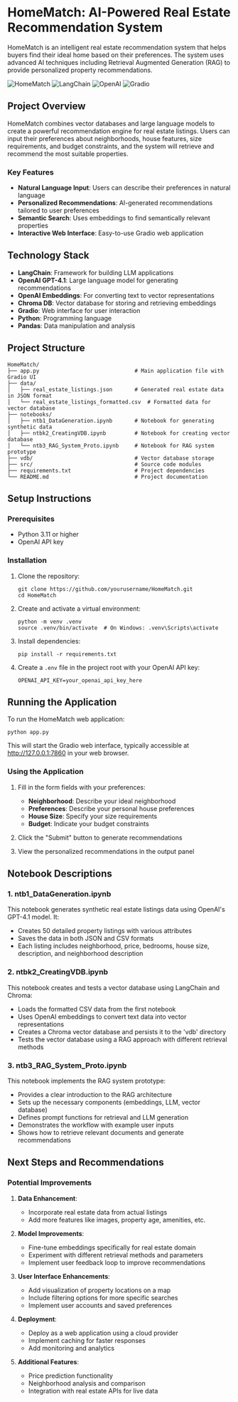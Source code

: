 # HomeMatch: AI-Powered Real Estate Recommendation System

HomeMatch is an intelligent real estate recommendation system that helps buyers find their ideal home based on their preferences. The system uses advanced AI techniques including Retrieval Augmented Generation (RAG) to provide personalized property recommendations.

![HomeMatch](https://img.shields.io/badge/HomeMatch-Real%20Estate%20AI-blue)
![LangChain](https://img.shields.io/badge/LangChain-AI%20Framework-green)
![OpenAI](https://img.shields.io/badge/OpenAI-GPT--4.1-orange)
![Gradio](https://img.shields.io/badge/Gradio-UI-purple)

## Project Overview

HomeMatch combines vector databases and large language models to create a powerful recommendation engine for real estate listings. Users can input their preferences about neighborhoods, house features, size requirements, and budget constraints, and the system will retrieve and recommend the most suitable properties.

### Key Features

- **Natural Language Input**: Users can describe their preferences in natural language
- **Personalized Recommendations**: AI-generated recommendations tailored to user preferences
- **Semantic Search**: Uses embeddings to find semantically relevant properties
- **Interactive Web Interface**: Easy-to-use Gradio web application

## Technology Stack

- **LangChain**: Framework for building LLM applications
- **OpenAI GPT-4.1**: Large language model for generating recommendations
- **OpenAI Embeddings**: For converting text to vector representations
- **Chroma DB**: Vector database for storing and retrieving embeddings
- **Gradio**: Web interface for user interaction
- **Python**: Programming language
- **Pandas**: Data manipulation and analysis

## Project Structure

```
HomeMatch/
├── app.py                              # Main application file with Gradio UI
├── data/
│   ├── real_estate_listings.json       # Generated real estate data in JSON format
│   └── real_estate_listings_formatted.csv  # Formatted data for vector database
├── notebooks/
│   ├── ntb1_DataGeneration.ipynb       # Notebook for generating synthetic data
│   ├── ntbk2_CreatingVDB.ipynb         # Notebook for creating vector database
│   └── ntb3_RAG_System_Proto.ipynb     # Notebook for RAG system prototype
├── vdb/                                # Vector database storage
├── src/                                # Source code modules
├── requirements.txt                    # Project dependencies
└── README.md                           # Project documentation
```

## Setup Instructions

### Prerequisites

- Python 3.11 or higher
- OpenAI API key

### Installation

1. Clone the repository:
   ```
   git clone https://github.com/yourusername/HomeMatch.git
   cd HomeMatch
   ```

2. Create and activate a virtual environment:
   ```
   python -m venv .venv
   source .venv/bin/activate  # On Windows: .venv\Scripts\activate
   ```

3. Install dependencies:
   ```
   pip install -r requirements.txt
   ```

4. Create a `.env` file in the project root with your OpenAI API key:
   ```
   OPENAI_API_KEY=your_openai_api_key_here
   ```

## Running the Application

To run the HomeMatch web application:

```
python app.py
```

This will start the Gradio web interface, typically accessible at http://127.0.0.1:7860 in your web browser.

### Using the Application

1. Fill in the form fields with your preferences:
   - **Neighborhood**: Describe your ideal neighborhood
   - **Preferences**: Describe your personal house preferences
   - **House Size**: Specify your size requirements
   - **Budget**: Indicate your budget constraints

2. Click the "Submit" button to generate recommendations

3. View the personalized recommendations in the output panel

## Notebook Descriptions

### 1. ntb1_DataGeneration.ipynb

This notebook generates synthetic real estate listings data using OpenAI's GPT-4.1 model. It:
- Creates 50 detailed property listings with various attributes
- Saves the data in both JSON and CSV formats
- Each listing includes neighborhood, price, bedrooms, house size, description, and neighborhood description

### 2. ntbk2_CreatingVDB.ipynb

This notebook creates and tests a vector database using LangChain and Chroma:
- Loads the formatted CSV data from the first notebook
- Uses OpenAI embeddings to convert text data into vector representations
- Creates a Chroma vector database and persists it to the 'vdb' directory
- Tests the vector database using a RAG approach with different retrieval methods

### 3. ntb3_RAG_System_Proto.ipynb

This notebook implements the RAG system prototype:
- Provides a clear introduction to the RAG architecture
- Sets up the necessary components (embeddings, LLM, vector database)
- Defines prompt functions for retrieval and LLM generation
- Demonstrates the workflow with example user inputs
- Shows how to retrieve relevant documents and generate recommendations

## Next Steps and Recommendations

### Potential Improvements

1. **Data Enhancement**:
   - Incorporate real estate data from actual listings
   - Add more features like images, property age, amenities, etc.

2. **Model Improvements**:
   - Fine-tune embeddings specifically for real estate domain
   - Experiment with different retrieval methods and parameters
   - Implement user feedback loop to improve recommendations

3. **User Interface Enhancements**:
   - Add visualization of property locations on a map
   - Include filtering options for more specific searches
   - Implement user accounts and saved preferences

4. **Deployment**:
   - Deploy as a web application using a cloud provider
   - Implement caching for faster responses
   - Add monitoring and analytics

5. **Additional Features**:
   - Price prediction functionality
   - Neighborhood analysis and comparison
   - Integration with real estate APIs for live data


